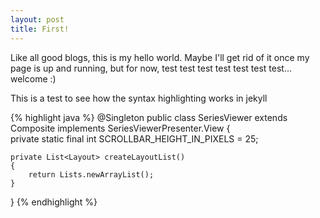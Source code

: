 ```yaml
---
layout: post
title: First!
---
```

Like all good blogs, this is my hello world. Maybe I'll get rid of it once my page is up and running, but for now, test test test test test test test... welcome :)


This is a test to see how the syntax highlighting works in jekyll


{% highlight java %}
@Singleton
public class SeriesViewer extends Composite implements SeriesViewerPresenter.View
{    
    private static final int SCROLLBAR_HEIGHT_IN_PIXELS = 25;

    private List<Layout> createLayoutList()
    {
    	return Lists.newArrayList();
    }
}
{% endhighlight %}